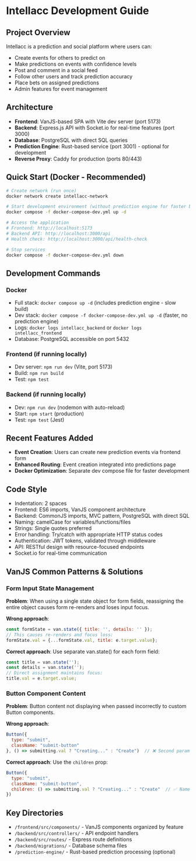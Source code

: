 # Intellacc Development Guide

## Project Overview
Intellacc is a prediction and social platform where users can:
- Create events for others to predict on
- Make predictions on events with confidence levels
- Post and comment in a social feed
- Follow other users and track prediction accuracy
- Place bets on assigned predictions
- Admin features for event management

## Architecture
- **Frontend**: VanJS-based SPA with Vite dev server (port 5173)
- **Backend**: Express.js API with Socket.io for real-time features (port 3000)
- **Database**: PostgreSQL with direct SQL queries
- **Prediction Engine**: Rust-based service (port 3001) - optional for development
- **Reverse Proxy**: Caddy for production (ports 80/443)

## Quick Start (Docker - Recommended)
```bash
# Create network (run once)
docker network create intellacc-network

# Start development environment (without prediction engine for faster builds)
docker compose -f docker-compose-dev.yml up -d

# Access the application
# Frontend: http://localhost:5173
# Backend API: http://localhost:3000/api
# Health check: http://localhost:3000/api/health-check

# Stop services
docker compose -f docker-compose-dev.yml down
```

## Development Commands
### Docker
- Full stack: `docker compose up -d` (includes prediction engine - slow build)
- Dev stack: `docker compose -f docker-compose-dev.yml up -d` (faster, no prediction engine)
- Logs: `docker logs intellacc_backend` or `docker logs intellacc_frontend`
- Database: PostgreSQL accessible on port 5432

### Frontend (if running locally)
- Dev server: `npm run dev` (Vite, port 5173)
- Build: `npm run build`
- Test: `npm test`

### Backend (if running locally)
- Dev: `npm run dev` (nodemon with auto-reload)
- Start: `npm start` (production)
- Test: `npm test` (Jest)

## Recent Features Added
- **Event Creation**: Users can create new prediction events via frontend form
- **Enhanced Routing**: Event creation integrated into predictions page
- **Docker Optimization**: Separate dev compose file for faster development

## Code Style
- Indentation: 2 spaces
- Frontend: ES6 imports, VanJS component architecture
- Backend: CommonJS imports, MVC pattern, PostgreSQL with direct SQL
- Naming: camelCase for variables/functions/files
- Strings: Single quotes preferred
- Error handling: Try/catch with appropriate HTTP status codes
- Authentication: JWT tokens, validated through middleware
- API: RESTful design with resource-focused endpoints
- Socket.io for real-time communication

## VanJS Common Patterns & Solutions

### Form Input State Management
**Problem**: When using a single state object for form fields, reassigning the entire object causes form re-renders and loses input focus.

**Wrong approach**:
```javascript
const formState = van.state({ title: '', details: '' });
// This causes re-renders and focus loss:
formState.val = {...formState.val, title: e.target.value};
```

**Correct approach**: Use separate van.state() for each form field:
```javascript
const title = van.state('');
const details = van.state('');
// Direct assignment maintains focus:
title.val = e.target.value;
```

### Button Component Content
**Problem**: Button content not displaying when passed incorrectly to custom Button components.

**Wrong approach**:
```javascript
Button({
  type: "submit",
  className: "submit-button"
}, () => submitting.val ? "Creating..." : "Create")  // ❌ Second parameter
```

**Correct approach**: Use the `children` prop:
```javascript
Button({
  type: "submit", 
  className: "submit-button",
  children: () => submitting.val ? "Creating..." : "Create"  // ✅ Named prop
})
```

## Key Directories
- `/frontend/src/components/` - VanJS components organized by feature
- `/backend/src/controllers/` - API endpoint handlers
- `/backend/src/routes/` - Express route definitions
- `/backend/migrations/` - Database schema files
- `/prediction-engine/` - Rust-based prediction processing (optional)